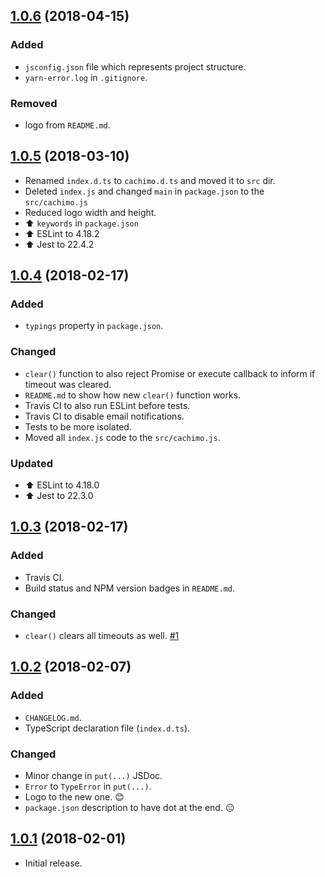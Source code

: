 ## [1.0.6](https://github.com/svipben/cachimo/releases/tag/1.0.6) (2018-04-15)

### Added

* `jsconfig.json` file which represents project structure.
* `yarn-error.log` in `.gitignore`.

### Removed

* logo from `README.md`.

## [1.0.5](https://github.com/svipben/cachimo/releases/tag/1.0.5) (2018-03-10)

* Renamed `index.d.ts` to `cachimo.d.ts` and moved it to `src` dir.
* Deleted `index.js` and changed `main` in `package.json` to the `src/cachimo.js`
* Reduced logo width and height.
* ⬆️ `keywords` in `package.json`
* ⬆️ ESLint to 4.18.2
* ⬆️ Jest to 22.4.2

## [1.0.4](https://github.com/svipben/cachimo/releases/tag/1.0.4) (2018-02-17)

### Added

* `typings` property in `package.json`.

### Changed

* `clear()` function to also reject Promise or execute callback to inform if timeout was cleared.
* `README.md` to show how new `clear()` function works.
* Travis CI to also run ESLint before tests.
* Travis CI to disable email notifications.
* Tests to be more isolated.
* Moved all `index.js` code to the `src/cachimo.js`.

### Updated

* ⬆️ ESLint to 4.18.0
* ⬆️ Jest to 22.3.0

## [1.0.3](https://github.com/svipben/cachimo/releases/tag/1.0.3) (2018-02-17)

### Added

* Travis CI.
* Build status and NPM version badges in `README.md`.

### Changed

* `clear()` clears all timeouts as well. [#1](https://github.com/svipben/cachimo/issues/1)

## [1.0.2](https://github.com/svipben/cachimo/releases/tag/1.0.2) (2018-02-07)

### Added

* `CHANGELOG.md`.
* TypeScript declaration file (`index.d.ts`).

### Changed

* Minor change in `put(...)` JSDoc.
* `Error` to `TypeError` in `put(...)`.
* Logo to the new one. 😊
* `package.json` description to have dot at the end. 😑

## [1.0.1](https://github.com/svipben/cachimo/releases/tag/1.0.1) (2018-02-01)

* Initial release.
